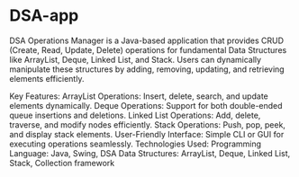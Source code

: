 # DSA-app

DSA Operations Manager is a Java-based application that provides CRUD (Create, Read, Update, Delete) operations for fundamental Data Structures like ArrayList, Deque, Linked List, and Stack. Users can dynamically manipulate these structures by adding, removing, updating, and retrieving elements efficiently.

Key Features:
ArrayList Operations: Insert, delete, search, and update elements dynamically.
Deque Operations: Support for both double-ended queue insertions and deletions.
Linked List Operations: Add, delete, traverse, and modify nodes efficiently.
Stack Operations: Push, pop, peek, and display stack elements.
User-Friendly Interface: Simple CLI or GUI for executing operations seamlessly.
Technologies Used:
Programming Language: Java, Swing, DSA
Data Structures: ArrayList, Deque, Linked List, Stack, Collection framework
